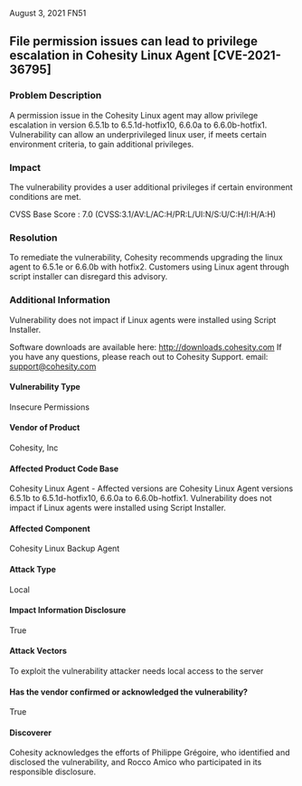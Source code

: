August 3, 2021 FN51

## File permission issues can lead to privilege escalation in Cohesity Linux Agent [CVE-2021-36795]


### Problem Description
A permission issue in the Cohesity Linux agent may allow privilege escalation in version 6.5.1b to 6.5.1d-hotfix10, 6.6.0a to 6.6.0b-hotfix1. Vulnerability can allow an underprivileged linux user, if meets certain environment criteria, to gain additional privileges. 


### Impact

The vulnerability provides a user additional privileges if certain environment conditions are met. 

CVSS Base Score : 7.0 (CVSS:3.1/AV:L/AC:H/PR:L/UI:N/S:U/C:H/I:H/A:H)


### Resolution

To remediate the vulnerability, Cohesity recommends upgrading the linux agent to 6.5.1e or 6.6.0b with hotfix2. 
Customers using Linux agent through script installer can disregard this advisory.


### Additional Information
Vulnerability does not impact if Linux agents were installed using Script Installer. 

Software downloads are available here: http://downloads.cohesity.com 
If you have any questions, please reach out to Cohesity Support.
email: support@cohesity.com

#### Vulnerability Type
Insecure Permissions

#### Vendor of Product
Cohesity, Inc

#### Affected Product Code Base
Cohesity Linux Agent - Affected versions are Cohesity Linux Agent versions 6.5.1b to 6.5.1d-hotfix10, 6.6.0a to 6.6.0b-hotfix1.
Vulnerability does not impact if Linux agents were installed using Script Installer. 

#### Affected Component
Cohesity Linux Backup Agent

#### Attack Type
Local

#### Impact Information Disclosure
True

#### Attack Vectors
To exploit the vulnerability attacker needs local access to the server

#### Has the vendor confirmed or acknowledged the vulnerability?
True

#### Discoverer
Cohesity acknowledges the efforts of Philippe Grégoire, who identified and disclosed the vulnerability, and Rocco Amico who participated in its responsible disclosure.
